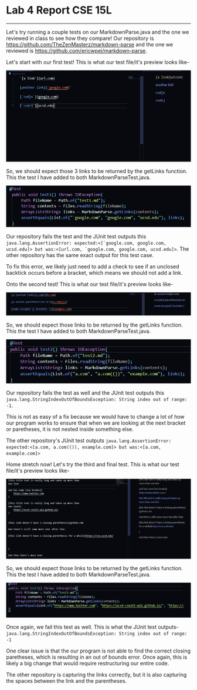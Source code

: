 # Lab 4 Report CSE 15L

***

Let's try running a couple tests on our MarkdownParse.java and the one we reviewed in class to see how they compare! Our repository is https://github.com/TheZenMasterz/markdown-parse and the one we reviewed is  https://github.com/ericwpei/markdown-parse. 

Let's start with our first test! This is what our test file/it's preview looks like- 

![](last1.png)

So, we should expect those 3 links to be returned by the getLinks function. This the test I have added to both MarkdownParseTest.java. 


![](test1.png)

Our repository fails the test and the JUnit test outputs this ```java.lang.AssertionError: expected:<[`google.com, google.com, ucsd.edu]> but was:<[url.com, `google.com, google.com, ucsd.edu]>```. The other repository has the same exact output for this test case. 

To fix this error, we likely just need to add a check to see if an unclosed backtick occurs before a bracket, which means we should not add a link. 

Onto the second test! This is what our test file/it's preview looks like- 

![](last2.png)

So, we should expect those links to be returned by the getLinks function. This the test I have added to both MarkdownParseTest.java. 


![](test2.png)

Our repository fails the test as well and the JUnit test outputs this ```java.lang.StringIndexOutOfBoundsException: String index out of range: -1```. 

This is not as easy of a fix because we would have to change a lot of how our program works to ensure that when we are looking at the next bracket or paretheses, it is not nested inside something else. 

The other repository's JUnit test outputs ```java.lang.AssertionError: expected:<[a.com, a.com(()), example.com]> but was:<[a.com, example.com]>```

Home stretch now! Let's try the third and final test. This is what our test file/it's preview looks like- 

![](test3.png)

So, we should expect those links to be returned by the getLinks function. This the test I have added to both MarkdownParseTest.java. 

![](last3.png)

Once again, we fail this test as well. This is what the JUnit test outputs-  ```java.lang.StringIndexOutOfBoundsException: String index out of range: -1```


One clear issue is that the our program is not able to find the correct closing paretheses, which is resulting in an out of bounds error. Once again, this is likely a big change that would require restructuring our entire code. 

The other repository is capturing the links correctly, but it is also capturing the spaces between the link and the parentheses. 
